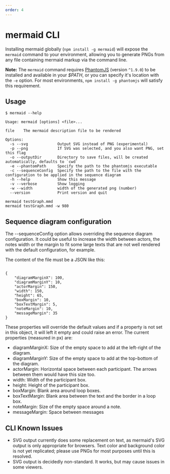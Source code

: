 ```yaml
---
order: 4
---
```


# mermaid CLI

Installing mermaid globally (`npm install -g mermaid`) will expose the `mermaid` command to your environment, allowing you to generate PNGs from any file containing mermaid markup via the command line.

**Note:** The `mermaid` command requires [PhantomJS](http://phantomjs.org/) (version `^1.9.0`) to be installed and available in your *$PATH*, or you can specify it's location with the `-e` option. For most environments, `npm install -g phantomjs` will satisfy this requirement.

## Usage

```
$ mermaid --help

Usage: mermaid [options] <file>...

file    The mermaid description file to be rendered

Options:
  -s --svg             Output SVG instead of PNG (experimental)
  -p --png             If SVG was selected, and you also want PNG, set this flag
  -o --outputDir       Directory to save files, will be created automatically, defaults to `cwd`
  -e --phantomPath     Specify the path to the phantomjs executable
  -c --sequenceConfig  Specify the path to the file with the configuration to be applied in the sequence diagram
  -h --help            Show this message
  -v --verbose         Show logging
  -w --width           width of the generated png (number)
  --version            Print version and quit
```

```
mermaid testGraph.mmd
mermaid testGraph.mmd -w 980
```

## Sequence diagram configuration

The --sequenceConfig option allows overriding the sequence diagram configuration. It could be useful to increase the width between actors, the notes width or the margin to fit some large texts that are not well rendered with the default configuration, for example.

The content of the file must be a JSON like this:

```

{
    "diagramMarginX": 100,
    "diagramMarginY": 10,
    "actorMargin": 150,
    "width": 150,
    "height": 65,
    "boxMargin": 10,
    "boxTextMargin": 5,
    "noteMargin": 10,
    "messageMargin": 35
}

```

These properties will override the default values and if a property is not set in this object, it will left it empty and could raise an error. The current properties (measured in px) are:

- diagramMarginX: Size of the empty space to add at the left-right of the diagram.
- diagramMarginY: Size of the empty space to add at the top-bottom of the diagram.
- actorMargin: Horizontal space between each participant. The arrows between them would have this size too.
- width: Width of the participant box.
- height: Height of the participant box.
- boxMargin: Blank area around loop boxes.
- boxTextMargin: Blank area between the text and the border in a loop box.
- noteMargin: Size of the empty space around a note.
- messageMargin: Space between messages

## CLI Known Issues

- SVG output currently does some replacement on text, as mermaid's SVG output is only appropriate for browsers. Text color and background color is not yet replicated; please use PNGs for most purposes until this is resolved.
- SVG output is decidedly non-standard. It works, but may cause issues in some viewers.
